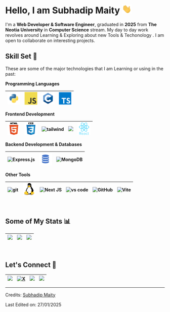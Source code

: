 <h1>Hello, I am Subhadip Maity <img  src="https://raw.githubusercontent.com/ABSphreak/ABSphreak/master/gifs/Hi.gif" width="30px"></h1>

I'm a **Web Developer & Software Engineer**, graduated in **2025** from **The Neotia University** in **Computer Science** stream. My day to day work revolves around Learning & Exploring about new Tools & Techonology . I am open to collaborate on interesting projects.

## Skill Set :muscle:

These are some of the major technologies that I am Learning or using in the past:

**Programming Languages**

<img title="Python" alt="Python" width="40px" src="https://raw.githubusercontent.com/github/explore/master/topics/python/python.png">|<img alt="JS" title="JavaScript" width="40px" src="https://raw.githubusercontent.com/github/explore/master/topics/javascript/javascript.png">|<img title="C" alt="C" width="40px" src="https://raw.githubusercontent.com/github/explore/master/topics/c/c.png">|<img src="https://raw.githubusercontent.com/devicons/devicon/master/icons/typescript/typescript-original.svg" alt="typescript" width="40px" height="40px">
|--|--|--|--|

**Frontend Development**

<img src="https://raw.githubusercontent.com/devicons/devicon/master/icons/html5/html5-original-wordmark.svg" alt="html5" width="40px" height="40px">|<img src="https://raw.githubusercontent.com/devicons/devicon/master/icons/css3/css3-original-wordmark.svg" alt="css3" width="40px" height="40px">|<img src="https://www.vectorlogo.zone/logos/tailwindcss/tailwindcss-icon.svg" alt="tailwind" width="40px" height="40px"/>|![](https://img.shields.io/badge/bootstrap-%238511FA.svg?style=for-the-badge&logo=bootstrap&logoColor=white)|<img src="https://raw.githubusercontent.com/devicons/devicon/master/icons/react/react-original-wordmark.svg" alt="react" width="40px" height="40px">
|--|--|--|--|--|

**Backend Development & Databases**

![Express.js](https://img.shields.io/badge/express.js-%23404d59.svg?style=for-the-badge&logo=express&logoColor=%2361DAFB)|<img title="SQL" alt="SQL" width="40px" src="https://raw.githubusercontent.com/github/explore/master/topics/sql/sql.png">|<img title="MongoDB" alt="MongoDB" width="40px" src="https://cdn.iconscout.com/icon/free/png-512/mongodb-3-1175138.png"> <br>
|--|--|--|

**Other Tools**

<img src="https://www.vectorlogo.zone/logos/git-scm/git-scm-icon.svg" alt="git" width="40px" height="40px">|<img src="https://raw.githubusercontent.com/devicons/devicon/master/icons/linux/linux-original.svg" alt="linux" width="40px" height="40px">|![Next JS](https://img.shields.io/badge/Next-black?style=for-the-badge&logo=next.js&logoColor=white)|<img src="https://camo.githubusercontent.com/f39f203ca1defeb47e3505ef9044d3303c038c60de7e67f6c229992602e59128/68747470733a2f2f63646e2e6a7364656c6976722e6e65742f67682f64657669636f6e732f64657669636f6e2f69636f6e732f7673636f64652f7673636f64652d6f726967696e616c2e737667" alt="vs code" width="40px" height="40px">|![GitHub](https://img.shields.io/badge/github-%23121011.svg?style=for-the-badge&logo=github&logoColor=white)|![Vite](https://img.shields.io/badge/vite-%23646CFF.svg?style=for-the-badge&logo=vite&logoColor=white)
|--|--|--|--|--|--|
<br>

## Some of My Stats :bar_chart:

![](https://github-readme-stats.vercel.app/api?username=subhadip-191&theme=transparent&hide_border=false&include_all_commits=true&count_private=true)|![](https://github-readme-stats.vercel.app/api/top-langs/?username=subhadip-191&theme=transparent&hide_border=false&include_all_commits=true&count_private=true&layout=compact)|![](https://github-readme-streak-stats.herokuapp.com/?user=subhadip-191&theme=transparent&hide_border=false)
|--|--|--|
<br>

## Let's Connect :handshake:

<a href="https://www.linkedin.com/in/subhadipmaity191/"><img src="https://cdn2.iconfinder.com/data/icons/social-media-2285/512/1_Linkedin_unofficial_colored_svg-128.png" width="40"></a>|[![X](https://img.shields.io/badge/X-black.svg?&logoColor=white)](https://x.com/@Subhadip119)|<a href="https://www.facebook.com/subhadip.maity.5074644/"><img src="https://cdn1.iconfinder.com/data/icons/social-media-2285/512/Colored_Facebook3_svg-128.png" width="40"></a>|<a href="https://www.instagram.com/subhadip_maity_191/"><img src="https://cdn2.iconfinder.com/data/icons/social-media-2285/512/1_Instagram_colored_svg_1-128.png" width="40"></a>
|--|--|--|--|

-----
Credits: [Subhadip Maity](https://github.com/subhadip-191)

Last Edited on: 27/01/2025
